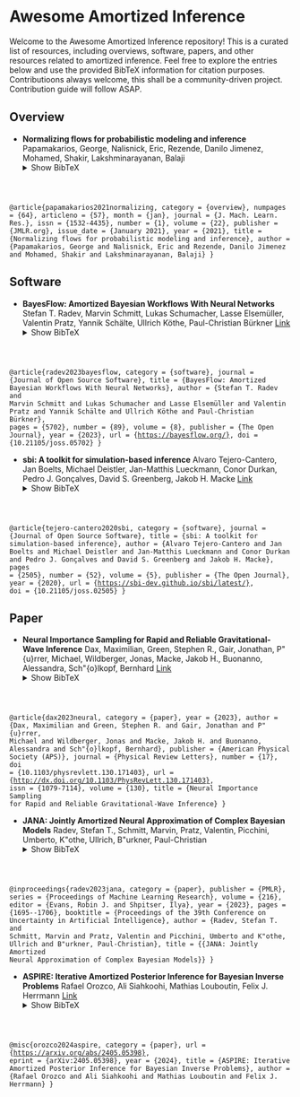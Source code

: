 # Awesome Amortized Inference


Welcome to the Awesome Amortized Inference repository!
This is a curated list of resources, including overviews, software, papers, and other resources related to amortized inference.
Feel free to explore the entries below and use the provided BibTeX information for citation purposes.
Contributioons always welcome, this shall be a community-driven project.
Contribution guide will follow ASAP.
## Overview

- **Normalizing flows for probabilistic modeling and inference**
  Papamakarios, George, Nalisnick, Eric, Rezende, Danilo Jimenez, Mohamed, Shakir, Lakshminarayanan, Balaji
  <details>
    <summary>Show BibTeX</summary>
    <pre><code>
@article{papamakarios2021normalizing,
    category = {overview},
    numpages = {64},
    articleno = {57},
    month = {jan},
    journal = {J. Mach. Learn. Res.},
    issn = {1532-4435},
    number = {1},
    volume = {22},
    publisher = {JMLR.org},
    issue_date = {January 2021},
    year = {2021},
    title = {Normalizing flows for probabilistic modeling and inference},
    author = {Papamakarios, George and Nalisnick, Eric and Rezende, Danilo Jimenez and Mohamed, Shakir and Lakshminarayanan, Balaji}
}
    </code></pre>
  </details>


## Software

- **BayesFlow: Amortized Bayesian Workflows With Neural Networks**
  Stefan T. Radev, Marvin Schmitt, Lukas Schumacher, Lasse Elsemüller, Valentin Pratz, Yannik Schälte, Ullrich Köthe, Paul-Christian Bürkner
  [Link](https://bayesflow.org/)
  <details>
    <summary>Show BibTeX</summary>
    <pre><code>
@article{radev2023bayesflow,
    category = {software},
    journal = {Journal of Open Source Software},
    title = {BayesFlow: Amortized Bayesian Workflows With Neural Networks},
    author = {Stefan T. Radev and Marvin Schmitt and Lukas Schumacher and Lasse Elsemüller and Valentin Pratz and Yannik Schälte and Ullrich Köthe and Paul-Christian Bürkner},
    pages = {5702},
    number = {89},
    volume = {8},
    publisher = {The Open Journal},
    year = {2023},
    url = {https://bayesflow.org/},
    doi = {10.21105/joss.05702}
}
    </code></pre>
  </details>


- **sbi: A toolkit for simulation-based inference**
  Alvaro Tejero-Cantero, Jan Boelts, Michael Deistler, Jan-Matthis Lueckmann, Conor Durkan, Pedro J. Gonçalves, David S. Greenberg, Jakob H. Macke
  [Link](https://sbi-dev.github.io/sbi/latest/)
  <details>
    <summary>Show BibTeX</summary>
    <pre><code>
@article{tejero-cantero2020sbi,
    category = {software},
    journal = {Journal of Open Source Software},
    title = {sbi: A toolkit for simulation-based inference},
    author = {Alvaro Tejero-Cantero and Jan Boelts and Michael Deistler and Jan-Matthis Lueckmann and Conor Durkan and Pedro J. Gonçalves and David S. Greenberg and Jakob H. Macke},
    pages = {2505},
    number = {52},
    volume = {5},
    publisher = {The Open Journal},
    year = {2020},
    url = {https://sbi-dev.github.io/sbi/latest/},
    doi = {10.21105/joss.02505}
}
    </code></pre>
  </details>


## Paper

- **Neural Importance Sampling for Rapid and Reliable Gravitational-Wave Inference**
  Dax,  Maximilian, Green,  Stephen R., Gair,  Jonathan, P\"{u}rrer,  Michael, Wildberger,  Jonas, Macke,  Jakob H., Buonanno,  Alessandra, Sch\"{o}lkopf,  Bernhard
  [Link](http://dx.doi.org/10.1103/PhysRevLett.130.171403)
  <details>
    <summary>Show BibTeX</summary>
    <pre><code>
@article{dax2023neural,
    category = {paper},
    year = {2023},
    author = {Dax,  Maximilian and Green,  Stephen R. and Gair,  Jonathan and P\"{u}rrer,  Michael and Wildberger,  Jonas and Macke,  Jakob H. and Buonanno,  Alessandra and Sch\"{o}lkopf,  Bernhard},
    publisher = {American Physical Society (APS)},
    journal = {Physical Review Letters},
    number = {17},
    doi = {10.1103/physrevlett.130.171403},
    url = {http://dx.doi.org/10.1103/PhysRevLett.130.171403},
    issn = {1079-7114},
    volume = {130},
    title = {Neural Importance Sampling for Rapid and Reliable Gravitational-Wave Inference}
}
    </code></pre>
  </details>


- **JANA: Jointly Amortized Neural Approximation of Complex Bayesian Models**
  Radev, Stefan T., Schmitt, Marvin, Pratz, Valentin, Picchini, Umberto, K\"othe, Ullrich, B\"urkner, Paul-Christian
  <details>
    <summary>Show BibTeX</summary>
    <pre><code>
@inproceedings{radev2023jana,
    category = {paper},
    publisher = {PMLR},
    series = {Proceedings of Machine Learning Research},
    volume = {216},
    editor = {Evans, Robin J. and Shpitser, Ilya},
    year = {2023},
    pages = {1695--1706},
    booktitle = {Proceedings of the 39th Conference on Uncertainty in Artificial Intelligence},
    author = {Radev, Stefan T. and Schmitt, Marvin and Pratz, Valentin and Picchini, Umberto and K\"othe, Ullrich and B\"urkner, Paul-Christian},
    title = {{JANA: Jointly Amortized Neural Approximation of Complex Bayesian Models}}
}
    </code></pre>
  </details>


- **ASPIRE: Iterative Amortized Posterior Inference for Bayesian Inverse Problems**
  Rafael Orozco, Ali Siahkoohi, Mathias Louboutin, Felix J. Herrmann
  [Link](https://arxiv.org/abs/2405.05398)
  <details>
    <summary>Show BibTeX</summary>
    <pre><code>
@misc{orozco2024aspire,
    category = {paper},
    url = {https://arxiv.org/abs/2405.05398},
    eprint = {arXiv:2405.05398},
    year = {2024},
    title = {ASPIRE: Iterative Amortized Posterior Inference for Bayesian Inverse Problems},
    author = {Rafael Orozco and Ali Siahkoohi and Mathias Louboutin and Felix J. Herrmann}
}
    </code></pre>
  </details>


